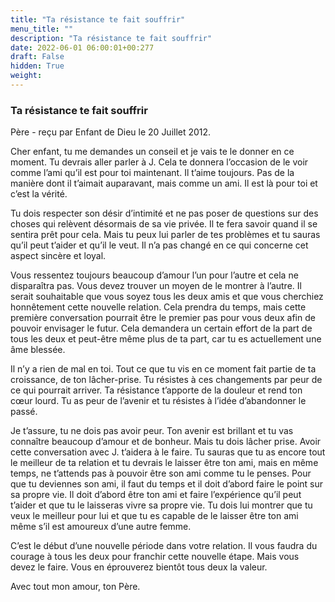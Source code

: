 ```yaml
---
title: "Ta résistance te fait souffrir"
menu_title: ""
description: "Ta résistance te fait souffrir"
date: 2022-06-01 06:00:01+00:277
draft: False
hidden: True
weight:
---
```

### Ta résistance te fait souffrir

Père - reçu par Enfant de Dieu le 20 Juillet 2012.

Cher enfant, tu me demandes un conseil et je vais te le donner en ce moment. Tu devrais aller parler à J. Cela te donnera l’occasion de le voir comme l’ami qu’il est pour toi maintenant. Il t’aime toujours. Pas de la manière dont il t’aimait auparavant, mais comme un ami. Il est là pour toi et c’est la vérité.

Tu dois respecter son désir d’intimité et ne pas poser de questions sur des choses qui relèvent désormais de sa vie privée. Il te fera savoir quand il se sentira prêt pour cela. Mais tu peux lui parler de tes problèmes et tu sauras qu’il peut t’aider et qu’il le veut. Il n’a pas changé en ce qui concerne cet aspect sincère et loyal.

Vous ressentez toujours beaucoup d’amour l’un pour l’autre et cela ne disparaîtra pas. Vous devez trouver un moyen de le montrer à l’autre. Il serait souhaitable que vous soyez tous les deux amis et que vous cherchiez honnêtement cette nouvelle relation. Cela prendra du temps, mais cette première conversation pourrait être le premier pas pour vous deux afin de pouvoir envisager le futur. Cela demandera un certain effort de la part de tous les deux et peut-être même plus de ta part, car tu es actuellement une âme blessée.

Il n’y a rien de mal en toi. Tout ce que tu vis en ce moment fait partie de ta croissance, de ton lâcher-prise. Tu résistes à ces changements par peur de ce qui pourrait arriver. Ta résistance t’apporte de la douleur et rend ton cœur lourd. Tu as peur de l’avenir et tu résistes à l’idée d’abandonner le passé.

Je t’assure, tu ne dois pas avoir peur. Ton avenir est brillant et tu vas connaître beaucoup d’amour et de bonheur. Mais tu dois lâcher prise. Avoir cette conversation avec J. t’aidera à le faire. Tu sauras que tu as encore tout le meilleur de ta relation et tu devrais le laisser être ton ami, mais en même temps, ne t’attends pas à pouvoir être son ami comme tu le penses. Pour que tu deviennes son ami, il faut du temps et il doit d’abord faire le point sur sa propre vie. Il doit d’abord être ton ami et faire l’expérience qu’il peut t’aider et que tu le laisseras vivre sa propre vie. Tu dois lui montrer que tu veux le meilleur pour lui et que tu es capable de le laisser être ton ami même s’il est amoureux d’une autre femme.

C’est le début d’une nouvelle période dans votre relation. Il vous faudra du courage à tous les deux pour franchir cette nouvelle étape. Mais vous devez le faire. Vous en éprouverez bientôt tous deux la valeur.

Avec tout mon amour, ton Père.

